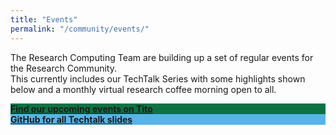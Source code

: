 ```yaml
---
title: "Events"
permalink: "/community/events/"
---
```


The Research Computing Team are building up a set of regular events for the Research Community.  
This currently includes our TechTalk Series with some highlights shown below and a monthly virtual research coffee morning open to all.

<div class="event-space">
    <div class="event-tile" style="background-color:#0c7243;">
        <a class="event-tile-a" href="https://ti.to/university-of-leeds-research-computing">
            <strong>Find our upcoming events on Tito</strong>
        </a>
    </div>
    <div class="event-tile" style="background-color:#56B4E9">
        <a class="event-tile-a" href="https://github.com/ARCLeeds/Techtalks">
            <strong>GitHub for all Techtalk slides</strong>
        </a>
    </div>
</div>

